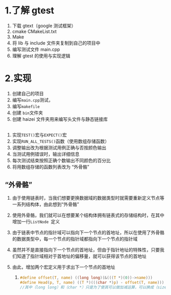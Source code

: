 # 1.了解 gtest

1. 下载 gtext（google 测试框架）
2. cmake CMakeList.txt
3. Make
4. 将 lib 与 include 文件夹复制到自己的项目中
5. 编写测试文件 main.cpp
6. 理解 gtest 的使用与实现逻辑		

# 2.实现

1. 创建自己的项目
2. 编写`main.cpp`测试，
3. 编写`makefile`
4. 创建 `bin`文件夹
5. 创建 haizei 文件夹用来编写头文件与静态链接库

## 

1. 实现`TEST()`宏与`EXPECT()`宏
2. 实现`RUN_ALL_TESTS()`函数（使用数组存储函数）
3. 调整输出改为根据测试用例正确与否按颜色输出
4. 当测试用例错误时，输出详细信息
5. 每次测试结束按照正确个数输出不同颜色的百分比
6. 将用数组存储的函数列表改为 “外骨骼”

## “外骨骼”

1. 由于使用链表时，当我们想要更换数据域的数据类型时就需要重新定义节点等一系列结构体，由此想到“外骨骼”

2. 使用外骨骼，我们就可以在想要某个结构体拥有链表式的存储结构时，在其中增加一行`ListNode `定义

3. 由于链表中节点的指针域可以指向下一个节点的首地址，所以在使用了外骨骼的数据类型中，每一个节点的指针域都指向下一个节点的指针域

4. 虽然并不是直接指向下一个节点的首地址，但由于指针地址的特殊性，只要我们知道了指针域相对于首地址的偏移量，就可以获得该节点的首地址

5. 由此，增加两个宏定义用于求出下一个节点的首地址

   1. ```c
      #define offset(T, name) ((long long)(&(((T *)(0))->name)))
      #define Head(p, T, name) ((T *)(((char *)p) - offset(T, name)))
      //其中（long long）和（char *）只是为了使其可以做加减运算，可以换成（size_t）
      ```

